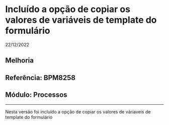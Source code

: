 # Incluído a opção de copiar os valores de variáveis de template do formulário
22/12/2022
## Melhoria
## Referência: BPM8258
## Módulo: Processos
***

Nesta versão foi incluído a opção de copiar os valores de váriaveis de template do formulário
